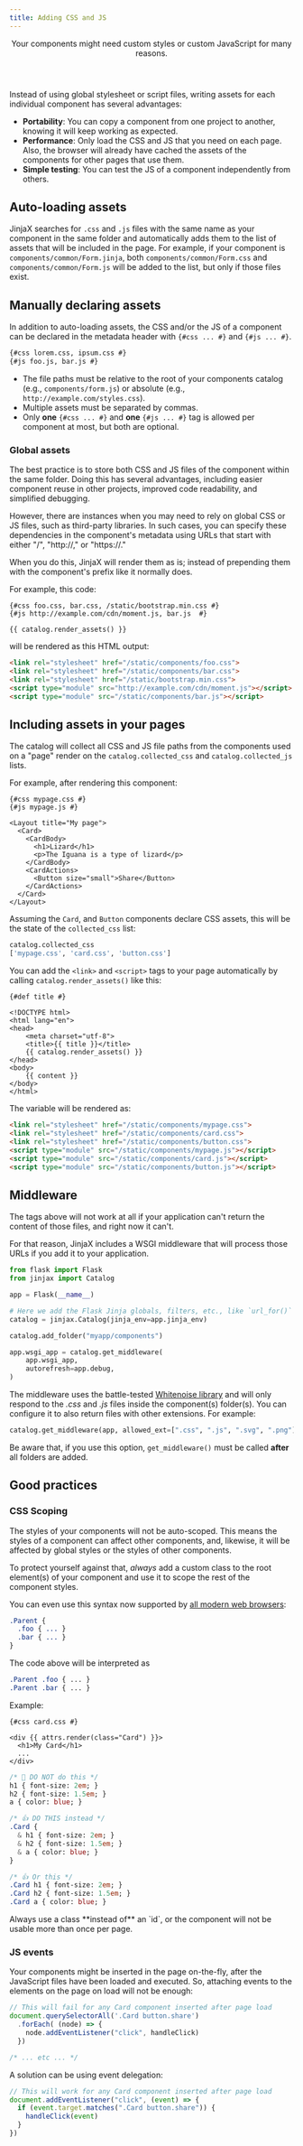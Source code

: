 ```yaml
---
title: Adding CSS and JS
---
```


<Header title="Adding CSS and JS">
Your components might need custom styles or custom JavaScript for many reasons.
</Header>

Instead of using global stylesheet or script files, writing assets for each individual
component has several advantages:

- **Portability**: You can copy a component from one project to another, knowing it will keep working as expected.
- **Performance**: Only load the CSS and JS that you need on each page. Also, the browser will already have cached the assets of the components for other pages that use them.
- **Simple testing**: You can test the JS of a component independently from others.


## Auto-loading assets

JinjaX searches for `.css` and `.js` files with the same name as your component in the same folder and automatically adds them to the list of assets that will be included in the page. For example, if your component is `components/common/Form.jinja`, both `components/common/Form.css` and `components/common/Form.js` will be added to the list, but only if those files exist.


## Manually declaring assets

In addition to auto-loading assets, the CSS and/or the JS of a component can be declared in the metadata header with `{#css ... #}` and `{#js ... #}`.

```html
{#css lorem.css, ipsum.css #}
{#js foo.js, bar.js #}
```

- The file paths must be relative to the root of your components catalog (e.g., `components/form.js`) or absolute (e.g., `http://example.com/styles.css`).
- Multiple assets must be separated by commas.
- Only **one** `{#css ... #}` and **one** `{#js ... #}` tag is allowed per component at most,
  but both are optional.


### Global assets

The best practice is to store both CSS and JS files of the component within the same folder.
Doing this has several advantages, including easier component reuse in other
projects, improved code readability, and simplified debugging.

However, there are instances when you may need to rely on global CSS or JS files,
such as third-party libraries. In such cases, you can specify these dependencies
in the component's metadata using URLs that start with either
"/", "http://," or "https://."

When you do this, JinjaX will render them as is; instead of prepending them
with the component's prefix like it normally does.

For example, this code:

```html+jinja
{#css foo.css, bar.css, /static/bootstrap.min.css #}
{#js http://example.com/cdn/moment.js, bar.js  #}

{{ catalog.render_assets() }}
```

will be rendered as this HTML output:

```html
<link rel="stylesheet" href="/static/components/foo.css">
<link rel="stylesheet" href="/static/components/bar.css">
<link rel="stylesheet" href="/static/bootstrap.min.css">
<script type="module" src="http://example.com/cdn/moment.js"></script>
<script type="module" src="/static/components/bar.js"></script>
```


## Including assets in your pages

The catalog will collect all CSS and JS file paths from the components used on a "page" render on the `catalog.collected_css` and `catalog.collected_js` lists.

For example, after rendering this component:

```html+jinja title="components/MyPage.jinja"
{#css mypage.css #}
{#js mypage.js #}

<Layout title="My page">
  <Card>
    <CardBody>
      <h1>Lizard</h1>
      <p>The Iguana is a type of lizard</p>
    </CardBody>
    <CardActions>
      <Button size="small">Share</Button>
    </CardActions>
  </Card>
</Layout>
```

Assuming the `Card`, and `Button` components declare CSS assets, this will be the state of the `collected_css` list:

```py
catalog.collected_css
['mypage.css', 'card.css', 'button.css']
```

You can add the `<link>` and `<script>` tags to your page automatically by calling `catalog.render_assets()` like this:

```html+jinja title="components/Layout.jinja" hl_lines="8"
{#def title #}

<!DOCTYPE html>
<html lang="en">
<head>
	<meta charset="utf-8">
	<title>{{ title }}</title>
	{{ catalog.render_assets() }}
</head>
<body>
	{{ content }}
</body>
</html>
```

The variable will be rendered as:

```html
<link rel="stylesheet" href="/static/components/mypage.css">
<link rel="stylesheet" href="/static/components/card.css">
<link rel="stylesheet" href="/static/components/button.css">
<script type="module" src="/static/components/mypage.js"></script>
<script type="module" src="/static/components/card.js"></script>
<script type="module" src="/static/components/button.js"></script>
```

## Middleware

The tags above will not work at all if your application can't return the content of those files, and right now it can't.

For that reason, JinjaX includes a WSGI middleware that will process those URLs if you add it to your application.

```py
from flask import Flask
from jinjax import Catalog

app = Flask(__name__)

# Here we add the Flask Jinja globals, filters, etc., like `url_for()`
catalog = jinjax.Catalog(jinja_env=app.jinja_env)

catalog.add_folder("myapp/components")

app.wsgi_app = catalog.get_middleware(
    app.wsgi_app,
    autorefresh=app.debug,
)
```

The middleware uses the battle-tested [Whitenoise library](http://whitenoise.evans.io/) and will only respond to the *.css* and *.js* files inside the component(s) folder(s). You can configure it to also return files with other extensions. For example:

```python
catalog.get_middleware(app, allowed_ext=[".css", ".js", ".svg", ".png"])
```

Be aware that, if you use this option, `get_middleware()` must be called **after** all folders are added.


## Good practices

### CSS Scoping

The styles of your components will not be auto-scoped. This means the styles of a component can affect other components, and, likewise, it will be affected by global styles or the styles of other components.

To protect yourself against that, *always* add a custom class to the root element(s) of your component and use it to scope the rest of the component styles.

You can even use this syntax now supported by [all modern web browsers](https://caniuse.com/css-nesting):

```sass
.Parent {
  .foo { ... }
  .bar { ... }
}
```

The code above will be interpreted as

```css
.Parent .foo { ... }
.Parent .bar { ... }
```

Example:

```html+jinja title="components/Card.jinja"
{#css card.css #}

<div {{ attrs.render(class="Card") }}>
  <h1>My Card</h1>
  ...
</div>
```

```sass title="components/card.css"
/* 🚫 DO NOT do this */
h1 { font-size: 2em; }
h2 { font-size: 1.5em; }
a { color: blue; }

/* 👍 DO THIS instead */
.Card {
  & h1 { font-size: 2em; }
  & h2 { font-size: 1.5em; }
  & a { color: blue; }
}

/* 👍 Or this */
.Card h1 { font-size: 2em; }
.Card h2 { font-size: 1.5em; }
.Card a { color: blue; }
```

<Callout type="warning">
Always use a class **instead of** an `id`, or the component will not be usable more than once per page.
</Callout>


### JS events

Your components might be inserted in the page on-the-fly, after the JavaScript files have been loaded and executed. So, attaching events to the elements on the page on load will not be enough:

```js title="components/card.js"
// This will fail for any Card component inserted after page load
document.querySelectorAll('.Card button.share')
  .forEach( (node) => {
    node.addEventListener("click", handleClick)
  })

/* ... etc ... */
```

A solution can be using event delegation:

```js title="components/card.js"
// This will work for any Card component inserted after page load
document.addEventListener("click", (event) => {
  if (event.target.matches(".Card button.share")) {
    handleClick(event)
  }
})
```
